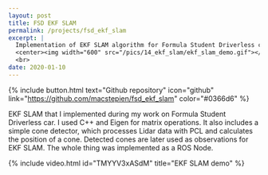 ```yaml
---
layout: post
title: FSD EKF SLAM
permalink: /projects/fsd_ekf_slam
excerpt: |
  Implementation of EKF SLAM algorithm for Formula Student Driverless car
  <center><img width="600" src="/pics/14_ekf_slam/ekf_slam_demo.gif"></center>
  <br>
date: 2020-01-10
---
```

{% include button.html text="Github repository" icon="github" link="https://github.com/macstepien/fsd_ekf_slam" color="#0366d6" %}

EKF SLAM that I implemented during my work on Formula Student Driverless car. I used C++ and Eigen for matrix operations. It also includes a simple cone detector, which processes Lidar data with PCL and calculates the position of a cone. Detected cones are later used as observations for EKF SLAM. The whole thing was implemented as a ROS Node.

{% include video.html id="TMYYV3xASdM" title="EKF SLAM demo" %}

